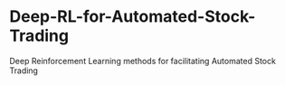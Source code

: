 # Deep-RL-for-Automated-Stock-Trading
Deep Reinforcement Learning methods for facilitating Automated Stock Trading
